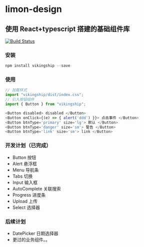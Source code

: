 # limon-design

## 使用 React+typescript 搭建的基础组件库

[![Build Status](https://travis-ci.com/vikingmute/vikingship.svg?token=mHoDqxyxXWX5BSpu8L9y&branch=master)](https://travis-ci.com/vikingmute/vikingship)

### 安装

```javascript
npm install vikingship --save
```

### 使用

```javascript
// 加载样式
import "vikingship/dist/index.css";
// 引入按钮组件
import { Button } from "vikingship";

<Button disabled> disabled </Button>
<Button onClick={(e) => { alert('ddd') }}> 点击事件 </Button>
<Button btnType='primary' size='lg'> 默认 </Button>
<Button btnType='danger' size='sm'> 警告 </Button>
<Button btnType='link' size='sm'> link </Button>
```

### 开发计划（已完成）

- Button 按钮
- Alert 悬浮框
- Menu 导航条
- Tabs 切换
- Input 输入框
- AutoComplete 关联搜索
- Progress 进度条
- Upload 上传
- Select 选择器

### 后续计划

- DatePicker 日期选择器
- 更过的业务组件。。
